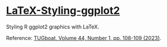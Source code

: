 # [LaTeX-Styling-ggplot2](https://github.com/tstenborg/LaTeX-Styling-ggplot2)
Styling R ggplot2 graphics with LaTeX.

Reference: [TUGboat, Volume 44, Number 1, pp. 108-109 (2023)](https://tug.org/TUGboat/tb44-1/tb136stenborg-ggplot2.pdf).
